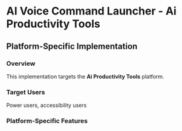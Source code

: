 # AI Voice Command Launcher - Ai Productivity Tools

## Platform-Specific Implementation

### Overview
This implementation targets the **Ai Productivity Tools** platform.

### Target Users
Power users, accessibility users

### Platform-Specific Features
